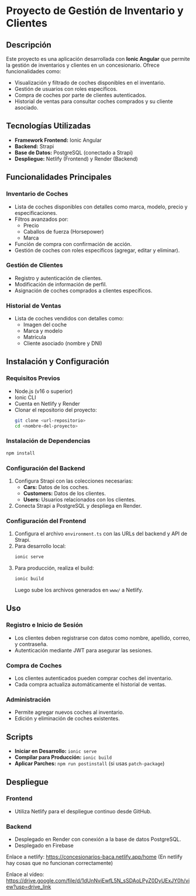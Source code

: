 # Proyecto de Gestión de Inventario y Clientes

## Descripción
Este proyecto es una aplicación desarrollada con **Ionic Angular** que permite la gestión de inventarios y clientes en un concesionario. Ofrece funcionalidades como:

- Visualización y filtrado de coches disponibles en el inventario.
- Gestión de usuarios con roles específicos.
- Compra de coches por parte de clientes autenticados.
- Historial de ventas para consultar coches comprados y su cliente asociado.

## Tecnologías Utilizadas

- **Framework Frontend:** Ionic Angular
- **Backend:** Strapi
- **Base de Datos:** PostgreSQL (conectado a Strapi)
- **Despliegue:** Netlify (Frontend) y Render (Backend)

## Funcionalidades Principales

### Inventario de Coches
- Lista de coches disponibles con detalles como marca, modelo, precio y especificaciones.
- Filtros avanzados por:
  - Precio
  - Caballos de fuerza (Horsepower)
  - Marca
- Función de compra con confirmación de acción.
- Gestión de coches con roles específicos (agregar, editar y eliminar).

### Gestión de Clientes
- Registro y autenticación de clientes.
- Modificación de información de perfil.
- Asignación de coches comprados a clientes específicos.

### Historial de Ventas
- Lista de coches vendidos con detalles como:
  - Imagen del coche
  - Marca y modelo
  - Matrícula
  - Cliente asociado (nombre y DNI)

## Instalación y Configuración

### Requisitos Previos

- Node.js (v16 o superior)
- Ionic CLI
- Cuenta en Netlify y Render
- Clonar el repositorio del proyecto:
  ```bash
  git clone <url-repositorio>
  cd <nombre-del-proyecto>
  ```

### Instalación de Dependencias
```bash
npm install
```

### Configuración del Backend
1. Configura Strapi con las colecciones necesarias:
   - **Cars:** Datos de los coches.
   - **Customers:** Datos de los clientes.
   - **Users:** Usuarios relacionados con los clientes.
2. Conecta Strapi a PostgreSQL y despliega en Render.

### Configuración del Frontend
1. Configura el archivo `environment.ts` con las URLs del backend y API de Strapi.
2. Para desarrollo local:
   ```bash
   ionic serve
   ```
3. Para producción, realiza el build:
   ```bash
   ionic build
   ```
   Luego sube los archivos generados en `www/` a Netlify.

## Uso

### Registro e Inicio de Sesión
- Los clientes deben registrarse con datos como nombre, apellido, correo, y contraseña.
- Autenticación mediante JWT para asegurar las sesiones.

### Compra de Coches
- Los clientes autenticados pueden comprar coches del inventario.
- Cada compra actualiza automáticamente el historial de ventas.

### Administración
- Permite agregar nuevos coches al inventario.
- Edición y eliminación de coches existentes.

## Scripts
- **Iniciar en Desarrollo:** `ionic serve`
- **Compilar para Producción:** `ionic build`
- **Aplicar Parches:** `npm run postinstall` (si usas `patch-package`)

## Despliegue

### Frontend
- Utiliza Netlify para el despliegue continuo desde GitHub.

### Backend
- Desplegado en Render con conexión a la base de datos PostgreSQL.
- Desplegado en Firebase

Enlace a netlify: https://concesionarios-baca.netlify.app/home (En netlify hay cosas que no funcionan correctamente)

Enlace al vídeo: https://drive.google.com/file/d/1dUnNviEwfL5N_sSDAoLPyZ0DyUExJY0h/view?usp=drive_link

